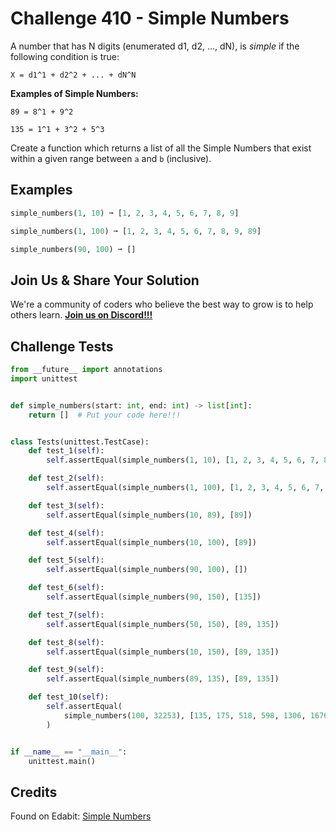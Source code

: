 # Challenge 410 - Simple Numbers

A number that has N digits (enumerated d1, d2, ..., dN), is *simple* if the following condition is true:
```
X = d1^1 + d2^2 + ... + dN^N
```
**Examples of Simple Numbers:**
```
89 = 8^1 + 9^2

135 = 1^1 + 3^2 + 5^3
```
Create a function which returns a list of all the Simple Numbers that exist within a given range between `a` and `b` (inclusive).

## Examples
```python
simple_numbers(1, 10) ➞ [1, 2, 3, 4, 5, 6, 7, 8, 9]

simple_numbers(1, 100) ➞ [1, 2, 3, 4, 5, 6, 7, 8, 9, 89]

simple_numbers(90, 100) ➞ []
```
## Join Us & Share Your Solution

We're a community of coders who believe the best way to grow is to help others learn. **[Join us on Discord!!!]("https"://discord.gg/sfHykntuGy)**

## Challenge Tests
```python
from __future__ import annotations
import unittest


def simple_numbers(start: int, end: int) -> list[int]:
    return []  # Put your code here!!!


class Tests(unittest.TestCase):
    def test_1(self):
        self.assertEqual(simple_numbers(1, 10), [1, 2, 3, 4, 5, 6, 7, 8, 9])

    def test_2(self):
        self.assertEqual(simple_numbers(1, 100), [1, 2, 3, 4, 5, 6, 7, 8, 9, 89])

    def test_3(self):
        self.assertEqual(simple_numbers(10, 89), [89])

    def test_4(self):
        self.assertEqual(simple_numbers(10, 100), [89])

    def test_5(self):
        self.assertEqual(simple_numbers(90, 100), [])

    def test_6(self):
        self.assertEqual(simple_numbers(90, 150), [135])

    def test_7(self):
        self.assertEqual(simple_numbers(50, 150), [89, 135])

    def test_8(self):
        self.assertEqual(simple_numbers(10, 150), [89, 135])

    def test_9(self):
        self.assertEqual(simple_numbers(89, 135), [89, 135])

    def test_10(self):
        self.assertEqual(
            simple_numbers(100, 32253), [135, 175, 518, 598, 1306, 1676, 2427]
        )


if __name__ == "__main__":
    unittest.main()
```
## Credits

Found on Edabit: [Simple Numbers](https://edabit.com/challenge/FqFGnnffKRo8LKQKP)
